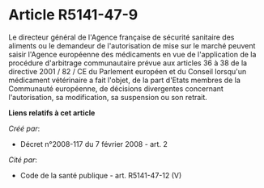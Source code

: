 # Article R5141-47-9

Le directeur général de l'Agence française de sécurité sanitaire des aliments ou le demandeur de l'autorisation de mise sur
le marché peuvent saisir l'Agence européenne des médicaments en vue de l'application de la procédure d'arbitrage
communautaire prévue aux articles 36 à 38 de la directive 2001 / 82 / CE du Parlement européen et du Conseil lorsqu'un
médicament vétérinaire a fait l'objet, de la part d'Etats membres de la Communauté européenne, de décisions divergentes
concernant l'autorisation, sa modification, sa suspension ou son retrait.

**Liens relatifs à cet article**

_Créé par_:

  - Décret n°2008-117 du 7 février 2008 - art. 2

_Cité par_:

  - Code de la santé publique - art. R5141-47-12 (V)
